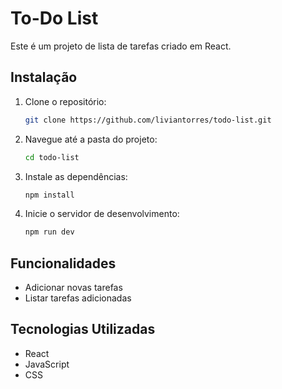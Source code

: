 # To-Do List

Este é um projeto de lista de tarefas criado em React.

## Instalação

1. Clone o repositório:
   ```bash
   git clone https://github.com/liviantorres/todo-list.git
   ```
2. Navegue até a pasta do projeto:
   ```bash
   cd todo-list
   ```
3. Instale as dependências:
   ```bash
   npm install
   ```
4. Inicie o servidor de desenvolvimento:
   ```bash
   npm run dev
   ```

## Funcionalidades

- Adicionar novas tarefas
- Listar tarefas adicionadas

## Tecnologias Utilizadas

- React
- JavaScript
- CSS
